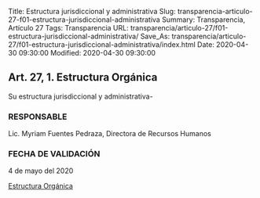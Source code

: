 Title: Estructura jurisdiccional y administrativa
Slug: transparencia-articulo-27-f01-estructura-jurisdiccional-administrativa
Summary: Transparencia, Artículo 27
Tags: Transparencia
URL: transparencia/articulo-27/f01-estructura-jurisdiccional-administrativa/
Save_As: transparencia/articulo-27/f01-estructura-jurisdiccional-administrativa/index.html
Date: 2020-04-30 09:30:00
Modified: 2020-04-30 09:30:00


## Art. 27, 1. Estructura Orgánica

Su estructura jurisdiccional y administrativa-

### RESPONSABLE

Lic. Myriam Fuentes Pedraza, Directora de Recursos Humanos

### FECHA DE VALIDACIÓN

4 de mayo del 2020

[Estructura Orgánica](https://www.pjecz.gob.mx/transparencia/articulo-21/f01-estructura-organica/)


